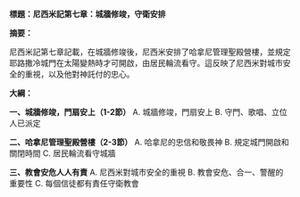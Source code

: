**標題：尼西米記第七章：城牆修竣，守衛安排**

**摘要：**

尼西米記第七章記載，在城牆修竣後，尼西米安排了哈拿尼管理聖殿營樓，並規定耶路撒冷城門在太陽變熱時才可開啟，由居民輪流看守。這反映了尼西米對城市安全的重視，以及他對神託付的忠心。

**大綱：**

**一、城牆修竣，門扇安上（1-2節）**
    A. 城牆修竣，門扇安上
    B. 守門、歌唱、立位人已派定

**二、哈拿尼管理聖殿營樓（2-3節）**
    A. 哈拿尼的忠信和敬畏神
    B. 規定城門開啟和關閉時間
    C. 居民輪流看守城牆

**三、教會安危人人有責**
    A. 尼西米對城市安全的重視
    B. 教會安危、合一、警醒的重要性
    C. 每個信徒都有責任守衛教會